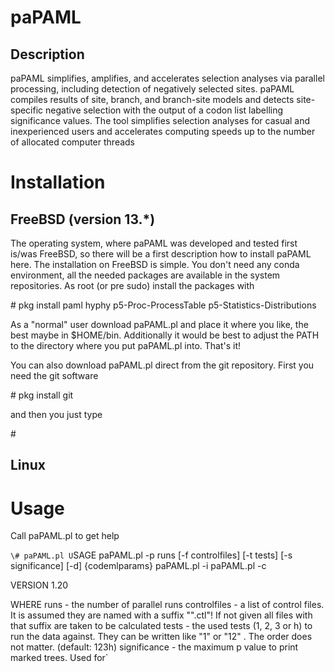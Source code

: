 # paPAML

## Description

paPAML simplifies, amplifies, and accelerates selection analyses via parallel processing, including detection of negatively selected sites. paPAML compiles results of site, branch, and branch-site models and detects site-specific negative selection with the output of a codon list labelling significance values. The tool simplifies selection analyses for casual and inexperienced users and accelerates computing speeds up to the number of allocated computer threads

# Installation

## FreeBSD (version 13.*)

The operating system, where paPAML was developed and tested first is/was FreeBSD, so there will be a first description how to install paPAML here.  The installation on FreeBSD is simple.  You don't need any conda environment, all the needed packages are available in the system repositories.  As root (or pre sudo) install the packages with

\# pkg install paml hyphy p5-Proc-ProcessTable p5-Statistics-Distributions

As a "normal" user download paPAML.pl and place it where you like, the best maybe in $HOME/bin.  Additionally it would be best to adjust the PATH to the directory where you put paPAML.pl into.  That's it!

You can also download paPAML.pl direct from the git repository.  First you need the git software

\# pkg install git

and then you just type

\# 

## Linux

# Usage

Call paPAML.pl to get help

`\# paPAML.pl
U`SAGE
    paPAML.pl -p runs [-f controlfiles] [-t tests] [-s significance] [-d] {codemlparams}
    paPAML.pl -i
    paPAML.pl -c

VERSION 1.20

WHERE
    runs         - the number of parallel runs
    controlfiles - a list of control files.  It is assumed they are named
                   with a suffix "".ctl"!  If not given all files with
                   that suffix are taken to be calculated
    tests        - the used tests (1, 2, 3 or h) to run the data against.
                   They can be written like "1" or "12" . The order does
                   not matter.
                   (default: 123h)
    significance - the maximum p value to print marked trees.  Used for`


